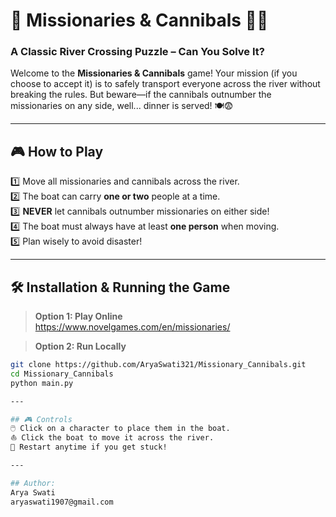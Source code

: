 # 🌊 Missionaries & Cannibals 🚣‍♂️  
### A Classic River Crossing Puzzle – Can You Solve It?  

Welcome to the **Missionaries & Cannibals** game! Your mission (if you choose to accept it) is to safely transport everyone across the river without breaking the rules. But beware—if the cannibals outnumber the missionaries on any side, well... dinner is served! 🍽️😨  

---

## 🎮 How to Play  
1️⃣ Move all missionaries and cannibals across the river.  
2️⃣ The boat can carry **one or two** people at a time.  
3️⃣ **NEVER** let cannibals outnumber missionaries on either side!  
4️⃣ The boat must always have at least **one person** when moving.  
5️⃣ Plan wisely to avoid disaster!  

---

## 🛠️ Installation & Running the Game  
>**Option 1: Play Online**  
https://www.novelgames.com/en/missionaries/

>**Option 2: Run Locally**  
```sh
git clone https://github.com/AryaSwati321/Missionary_Cannibals.git
cd Missionary_Cannibals
python main.py

---

## 🎮 Controls
🖱️ Click on a character to place them in the boat.
⛵ Click the boat to move it across the river.
🔄 Restart anytime if you get stuck!

---

## Author:
Arya Swati
aryaswati1907@gmail.com

